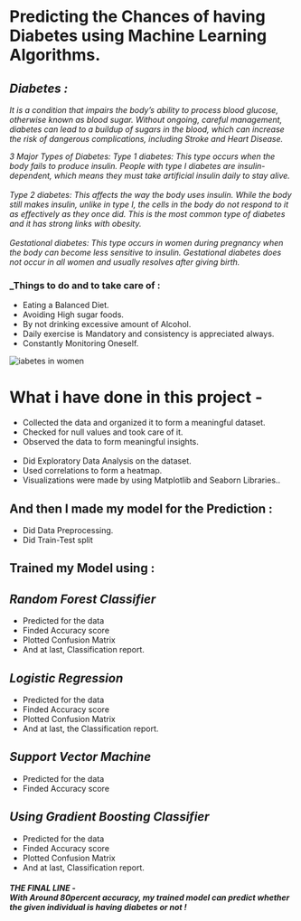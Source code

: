 # Predicting the Chances of having Diabetes using Machine Learning Algorithms.


## _Diabetes :_
_It is a condition that impairs the body’s ability to process blood glucose, otherwise known as blood sugar.
Without ongoing, careful management, diabetes can lead to a buildup of sugars in the blood, which can increase the risk of dangerous complications, including Stroke and Heart Disease._


_3 Major Types of Diabetes:
Type 1 diabetes: This type occurs when the body fails to produce insulin. People with type I diabetes are insulin-dependent, which means they must take artificial insulin daily to stay alive.<br><br>
Type 2 diabetes: This affects the way the body uses insulin. While the body still makes insulin, unlike in type I, the cells in the body do not respond to it as effectively as they once did. This is the most common type of diabetes and it has strong links with obesity.<br><br>
Gestational diabetes: This type occurs in women during pregnancy when the body can become less sensitive to insulin. Gestational diabetes does not occur in all women and usually resolves after giving birth._

### _Things to do and to take care of :

- Eating a Balanced Diet.
- Avoiding High sugar foods.
- By not drinking excessive amount of Alcohol.
- Daily exercise is Mandatory and consistency is appreciated always.
- Constantly Monitoring Oneself.

![iabetes in women](https://user-images.githubusercontent.com/73397927/133956711-9127c297-8c47-4015-a191-a6ecf4ec6193.jpg)


# What i have done in this project -
- Collected the data and organized it to form a meaningful dataset.
- Checked for null values and took care of it.
- Observed the data to form meaningful insights.
<br><br>
- Did Exploratory Data Analysis on the dataset.
- Used correlations to form a heatmap.
- Visualizations were made by using Matplotlib and Seaborn Libraries..


## And then I made my model for the Prediction :
- Did Data Preprocessing.
- Did Train-Test split


## Trained my Model using :

## _Random Forest Classifier_

- Predicted for the data
- Finded Accuracy score
- Plotted Confusion Matrix
- And at last, Classification report.


## _Logistic Regression_

- Predicted for the data
- Finded Accuracy score
- Plotted Confusion Matrix
- And at last, the Classification report.


## _Support Vector Machine_

- Predicted for the data
- Finded Accuracy score

## _Using Gradient Boosting Classifier_

- Predicted for the data
- Finded Accuracy score
- Plotted Confusion Matrix
- And at last, Classification report.


##### THE FINAL LINE - <br> _With Around 80percent accuracy, my trained model can predict whether the given individual is having diabetes or not !_
